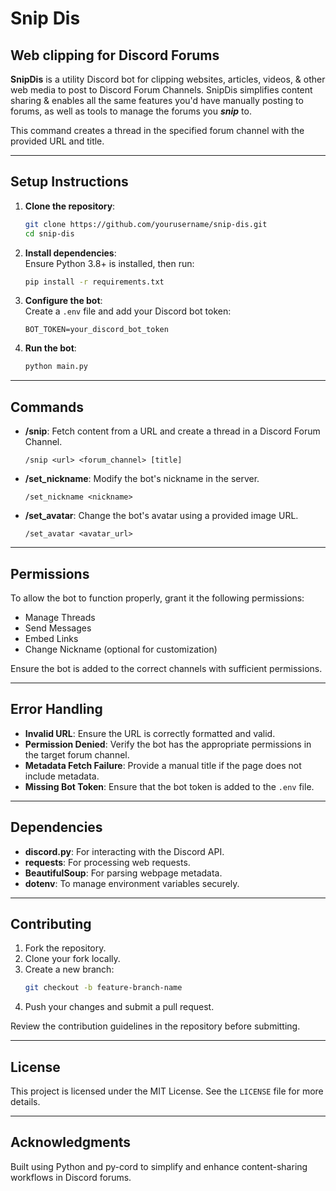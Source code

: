 # **Snip Dis**
## Web clipping for Discord Forums

**SnipDis** is a utility Discord bot for clipping websites, articles, videos, & other web media to post to Discord Forum Channels. 
SnipDis simplifies content sharing & enables all the same features you'd have manually posting to forums, as well as tools to manage
the forums you **_snip_** to.



This command creates a thread in the specified forum channel with the provided URL and title.

---

## **Setup Instructions**  

1. **Clone the repository**:  
   ```bash
   git clone https://github.com/yourusername/snip-dis.git
   cd snip-dis
   ```  

2. **Install dependencies**:  
   Ensure Python 3.8+ is installed, then run:  
   ```bash
   pip install -r requirements.txt
   ```  

3. **Configure the bot**:  
   Create a `.env` file and add your Discord bot token:  
   ```  
   BOT_TOKEN=your_discord_bot_token  
   ```  

4. **Run the bot**:  
   ```bash
   python main.py
   ```  

---

## **Commands**  

- **/snip**: Fetch content from a URL and create a thread in a Discord Forum Channel.  
  ```  
  /snip <url> <forum_channel> [title]  
  ```  
- **/set_nickname**: Modify the bot's nickname in the server.  
  ```  
  /set_nickname <nickname>  
  ```  
- **/set_avatar**: Change the bot's avatar using a provided image URL.  
  ```  
  /set_avatar <avatar_url>  
  ```

---

## **Permissions**  

To allow the bot to function properly, grant it the following permissions:  

- Manage Threads  
- Send Messages  
- Embed Links  
- Change Nickname (optional for customization)  

Ensure the bot is added to the correct channels with sufficient permissions.

---

## **Error Handling**  

- **Invalid URL**: Ensure the URL is correctly formatted and valid.  
- **Permission Denied**: Verify the bot has the appropriate permissions in the target forum channel.  
- **Metadata Fetch Failure**: Provide a manual title if the page does not include metadata.  
- **Missing Bot Token**: Ensure that the bot token is added to the `.env` file.  

---

## **Dependencies**  

- **discord.py**: For interacting with the Discord API.  
- **requests**: For processing web requests.  
- **BeautifulSoup**: For parsing webpage metadata.  
- **dotenv**: To manage environment variables securely.  

---

## **Contributing**  

1. Fork the repository.  
2. Clone your fork locally.  
3. Create a new branch:  
   ```bash
   git checkout -b feature-branch-name  
   ```  
4. Push your changes and submit a pull request.  

Review the contribution guidelines in the repository before submitting.  

---

## **License**  

This project is licensed under the MIT License. See the `LICENSE` file for more details.

--- 

## **Acknowledgments**  

Built using Python and py-cord to simplify and enhance content-sharing workflows in Discord forums.
